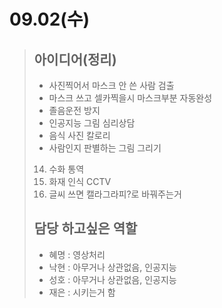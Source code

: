 # 09.02(수)

>
>
> ## 아이디어(정리)
>
>- 사진찍어서 마스크 안 쓴 사람 검출
>- 마스크 쓰고 셀카찍을시 마스크부분 자동완성
>- 졸음운전 방지
>- 인공지능 그림 심리상담
>- 음식 사진 칼로리
>- 사람인지 판별하는 그림 그리기 
>14. 수화 통역
>14. 화재 인식 CCTV
>14. 글씨 쓰면 캘라그라피?로 바꿔주는거
>
>## 담당 하고싶은 역할
>
>- 혜명 : 영상처리
>- 낙현 : 아무거나 상관없음, 인공지능
>- 성호 : 아무거나 상관없음, 인공지능
>- 재은 : 시키는거 함